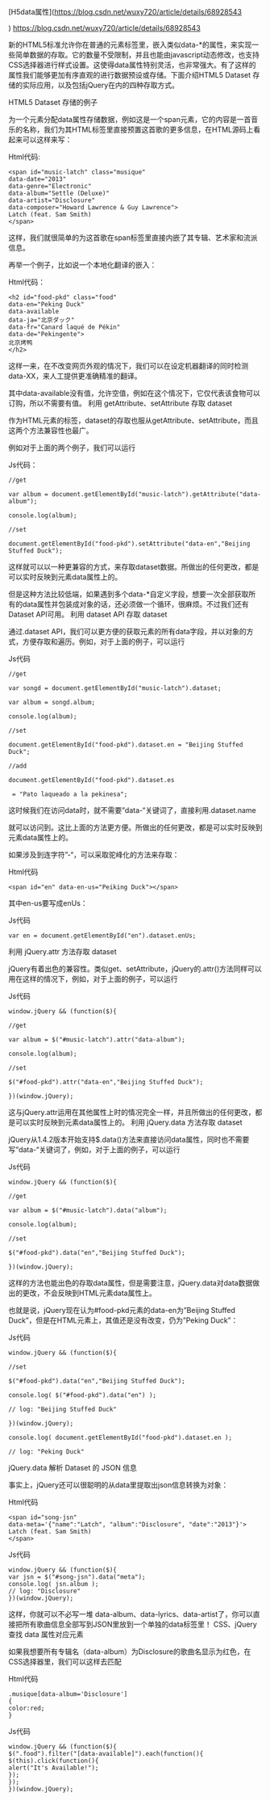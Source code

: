 [H5data属性](https://blog.csdn.net/wuxy720/article/details/68928543 

)
https://blog.csdn.net/wuxy720/article/details/68928543 


新的HTML5标准允许你在普通的元素标签里，嵌入类似data-*的属性，来实现一些简单数据的存取。它的数量不受限制，并且也能由javascript动态修改，也支持CSS选择器进行样式设置。这使得data属性特别灵活，也非常强大。有了这样的属性我们能够更加有序直观的进行数据预设或存储。下面介绍HTML5 Dataset 存储的实际应用，以及包括jQuery在内的四种存取方式。

HTML5 Dataset 存储的例子

为一个元素分配data属性存储数据，例如这是一个span元素，它的内容是一首音乐的名称，我们为其HTML标签里直接预置这首歌的更多信息，在HTML源码上看起来可以这样来写：     

Html代码:
```
<span id="music-latch" class="musique"  
data-date="2013"  
data-genre="Electronic"  
data-album="Settle (Deluxe)"  
data-artist="Disclosure"  
data-composer="Howard Lawrence & Guy Lawrence">  
Latch (feat. Sam Smith)  
</span> 
```
这样，我们就很简单的为这首歌在span标签里直接内嵌了其专辑、艺术家和流派信息。

再举一个例子，比如说一个本地化翻译的嵌入：

Html代码：
```
<h2 id="food-pkd" class="food"  
data-en="Peking Duck"  
data-available  
data-ja="北京ダック"  
data-fr="Canard laqué de Pékin"  
data-de="Pekingente">  
北京烤鸭  
</h2> 
```

这样一来，在不改变网页外观的情况下，我们可以在设定机器翻译的同时检测data-XX，来人工提供更准确精准的翻译。

其中data-available没有值，允许空值，例如在这个情况下，它仅代表该食物可以订购，所以不需要有值。
利用 getAttribute、setAttribute 存取 dataset

作为HTML元素的标签，dataset的存取也服从getAttribute、setAttribute，而且这两个方法兼容性也最广。

例如对于上面的两个例子，我们可以运行

Js代码：
```
//get  

var album = document.getElementById("music-latch").getAttribute("data-album");  

console.log(album);  

//set  

document.getElementById("food-pkd").setAttribute("data-en","Beijing Stuffed Duck");  
```

这样就可以以一种更兼容的方式，来存取dataset数据。所做出的任何更改，都是可以实时反映到元素data属性上的。

但是这种方法比较低端，如果遇到多个data-*自定义字段，想要一次全部获取所有的data属性并包装成对象的话，还必须做一个循环，很麻烦。不过我们还有Dataset API可用。
利用 dataset API 存取 dataset

通过.dataset API，我们可以更方便的获取元素的所有data字段，并以对象的方式，方便存取和遍历。例如，对于上面的例子，可以运行

Js代码
```
//get  

var songd = document.getElementById("music-latch").dataset;  

var album = songd.album;  

console.log(album);  

//set  

document.getElementById("food-pkd").dataset.en = "Beijing Stuffed Duck";  

//add  

document.getElementById("food-pkd").dataset.es 

 = "Pato laqueado a la pekinesa";  
```

这时候我们在访问data时，就不需要”data-“关键词了，直接利用.dataset.name 

就可以访问到。这比上面的方法更方便。所做出的任何更改，都是可以实时反映到元素data属性上的。

如果涉及到连字符”-“，可以采取驼峰化的方法来存取：

Html代码
```
<span id="en" data-en-us="Peiking Duck"></span>  
```

其中en-us要写成enUs：

Js代码
```
var en = document.getElementById("en").dataset.enUs;  
```

利用 jQuery.attr 方法存取 dataset

jQuery有着出色的兼容性。类似get、setAttribute，jQuery的.attr()方法同样可以用在这样的情况下，例如，对于上面的例子，可以运行

Js代码
```
window.jQuery && (function($){  

//get  

var album = $("#music-latch").attr("data-album");  

console.log(album);  

//set  

$("#food-pkd").attr("data-en","Beijing Stuffed Duck");  

})(window.jQuery);  
```

这与jQuery.attr运用在其他属性上时的情况完全一样，并且所做出的任何更改，都是可以实时反映到元素data属性上的。
利用 jQuery.data 方法存取 dataset

jQuery从1.4.2版本开始支持$.data()方法来直接访问data属性，同时也不需要写”data-“关键词了，例如，对于上面的例子，可以运行

Js代码
```
window.jQuery && (function($){  

//get  

var album = $("#music-latch").data("album");  

console.log(album);  

//set  

$("#food-pkd").data("en","Beijing Stuffed Duck");  

})(window.jQuery);  
```

这样的方法也能出色的存取data属性，但是需要注意，jQuery.data对data数据做出的更改，不会反映到HTML元素data属性上。

也就是说，jQuery现在认为#food-pkd元素的data-en为”Beijing Stuffed Duck”，但是在HTML元素上，其值还是没有改变，仍为”Peking Duck”：

Js代码
```
window.jQuery && (function($){  

//set  

$("#food-pkd").data("en","Beijing Stuffed Duck");  

console.log( $("#food-pkd").data("en") );  

// log: "Beijing Stuffed Duck"  

})(window.jQuery);  

console.log( document.getElementById("food-pkd").dataset.en );  

// log: "Peking Duck"  
```

jQuery.data 解析 Dataset 的 JSON 信息

事实上，jQuery还可以很聪明的从data里提取出json信息转换为对象：

Html代码
```
<span id="song-jsn"  
data-meta='{"name":"Latch", "album":"Disclosure", "date":"2013"}'>  
Latch (feat. Sam Smith)  
</span>
```
Js代码
```
window.jQuery && (function($){  
var jsn = $("#song-jsn").data("meta");  
console.log( jsn.album );  
// log: "Disclosure"  
})(window.jQuery); 
```
这样，你就可以不必写一堆 data-album、data-lyrics、data-artist了，你可以直接把所有歌曲信息全部写到JSON里放到一个单独的data标签里！
CSS、jQuery 查找 data 属性对应元素

如果我想要所有专辑名（data-album）为Disclosure的歌曲名显示为红色，在CSS选择器里，我们可以这样去匹配

Html代码
```
.musique[data-album='Disclosure']  
{  
color:red;  
} 
```
Js代码
```
window.jQuery && (function($){  
$(".food").filter("[data-available]").each(function(){  
$(this).click(function(){  
alert("It's Available!");  
});  
});  
})(window.jQuery); 
```
